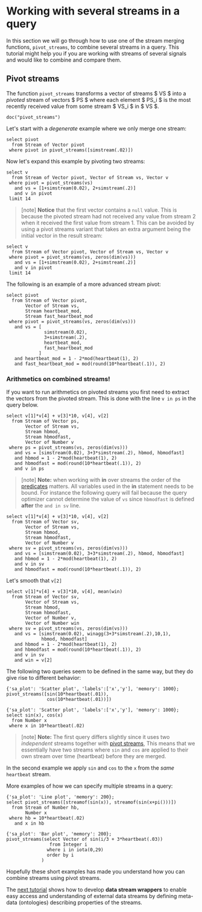 # Working with several streams in a query

In this section we will go through how to use one of the stream
merging functions, `pivot_streams`, to combine several streams in a
query. This tutorial might help you if you are working with streams of
several signals and would like to combine and compare them.

## Pivot streams

The function `pivot_streams` transforms a vector of streams $ VS $ into
a *pivoted* stream of vectors $ PS $ where each element $ PS_i $ is the
most recently received value from some stream $ VS_i $ in $ VS $.

```LIVE
doc("pivot_streams")
```

Let's start with a *degenerate* example where we only merge one stream:

```LIVE {"vis":"automatic"}
select pivot
  from Stream of Vector pivot
 where pivot in pivot_streams([simstream(.02)])
```

Now let's expand this example by pivoting two streams:

```LIVE
select v
  from Stream of Vector pivot, Vector of Stream vs, Vector v
 where pivot = pivot_streams(vs)
   and vs = [1+simstream(0.02), 2+simstream(.2)]
   and v in pivot
 limit 14
```

> [note]   **Notice** that the first vector contains a `null` value. This is
because the pivoted stream had not received any value from stream 2
when it received the first value from stream 1.  This can be avoided
by using a pivot streams variant that takes an extra argument being
the initial vector in the result stream: 

```LIVE {"vis":"Text"}
select v
  from Stream of Vector pivot, Vector of Stream vs, Vector v
 where pivot = pivot_streams(vs, zeros(dim(vs)))
   and vs = [1+simstream(0.02), 2+simstream(.2)]
   and v in pivot
 limit 14
```

The following is an example of a more advanced stream pivot:

```LIVE {"vis":"showLine"}
select pivot
  from Stream of Vector pivot,
       Vector of Stream vs,
       Stream heartbeat_mod,
       Stream fast_heartbeat_mod
 where pivot = pivot_streams(vs, zeros(dim(vs)))
   and vs = [ 
              simstream(0.02), 
              3+simstream(.2), 
              heartbeat_mod, 
              fast_heartbeat_mod 
            ]
   and heartbeat_mod = 1 - 2*mod(heartbeat(1), 2)
   and fast_heartbeat_mod = mod(round(10*heartbeat(.1)), 2)
```

### Arithmetics on combined streams!

If you want to run arithmetics on pivoted streams you first need
to extract the vectors from the pivoted stream. This is done with the
line `v in ps` in the query below.

```LIVE {"vis":"automatic"}
select v[1]*v[4] + v[3]*10, v[4], v[2]
  from Stream of Vector ps,
       Vector of Stream vs,
       Stream hbmod,
       Stream hbmodfast,
       Vector of Number v
 where ps = pivot_streams(vs, zeros(dim(vs)))
   and vs = [simstream(0.02), 3+3*simstream(.2), hbmod, hbmodfast]
   and hbmod = 1 - 2*mod(heartbeat(1), 2)
   and hbmodfast = mod(round(10*heartbeat(.1)), 2)
   and v in ps
```

> [note]   **Note:** when working with **in** over streams the order of the
[predicates](/docs/md/osql/queries.md#predicates) matters. All
variables used in the **in** statement needs to be bound. For instance
the following query will fail because the query optimizer cannot
determine the value of `vs` since `hbmodfast` is defined **after** the
`and in sv` line. 

```LIVE
select v[1]*v[4] + v[3]*10, v[4], v[2]
  from Stream of Vector sv,
       Vector of Stream vs,
       Stream hbmod,
       Stream hbmodfast,
       Vector of Number v
 where sv = pivot_streams(vs, zeros(dim(vs)))
   and vs = [simstream(0.02), 3+3*simstream(.2), hbmod, hbmodfast]
   and hbmod = 1 - 2*mod(heartbeat(1), 2)
   and v in sv
   and hbmodfast = mod(round(10*heartbeat(.1)), 2)
```

Let's smooth that `v[2]`

```LIVE {"vis":"automatic"}
select v[1]*v[4] + v[3]*10, v[4], mean(win)
  from Stream of Vector sv,
       Vector of Stream vs,
       Stream hbmod,
       Stream hbmodfast,
       Vector of Number v,
       Vector of Number win
 where sv = pivot_streams(vs, zeros(dim(vs)))
   and vs = [simstream(0.02), winagg(3+3*simstream(.2),10,1), 
             hbmod, hbmodfast]
   and hbmod = 1 - 2*mod(heartbeat(1), 2)
   and hbmodfast = mod(round(10*heartbeat(.1)), 2)
   and v in sv
   and win = v[2]
```
The following two queries seem to be defined in the same way, but they
do give rise to different behavior:

```LIVE {"vis":"automatic"}
{'sa_plot': 'Scatter plot', 'labels':['x','y'], 'memory': 1000};
pivot_streams([sin(10*heartbeat(.01)),
               cos(10*heartbeat(.01))])
```

```LIVE {"vis":"automatic"}
{'sa_plot': 'Scatter plot', 'labels':['x','y'], 'memory': 1000};
select sin(x), cos(x)
  from Number x
 where x in 10*heartbeat(.02)
```
> [note]   **Note:** The first query differs slightly since it uses two
*independent* streams together with [pivot
streams](/docs/md/tutorial/pivot_streams.md), This means that we
essentially have two streams where `sin` and `cos` are applied to
their own stream over time (heartbeat) before they are merged.

In the second example we apply `sin` and `cos` to the `x` from the
*same* `heartbeat` stream. 

More examples of how we can specify multiple streams in a query:

```LIVE {"vis":"automatic"}
{'sa_plot': 'Line plot', 'memory': 200};
select pivot_streams([streamof(sin(x)), streamof(sin(x+pi()))])
  from Stream of Number hb,
       Number x
 where hb = 10*heartbeat(.02)
   and x in hb
```

```LIVE {"vis":"automatic"}
{'sa_plot': 'Bar plot', 'memory': 200};
pivot_streams(select Vector of sin(i/3 + 3*heartbeat(.03))
                from Integer i
               where i in iota(0,29)
               order by i
             )
```

Hopefully these short examples has made you understand how you can
combine streams using pivot streams. 

The [next tutorial](/docs/md/tutorial/data-stream-wrappers.md) shows how to develop
**data stream wrappers** to enable easy access and understanding of
external data streams by defining meta-data (ontologies) describing
properties of the streams.
